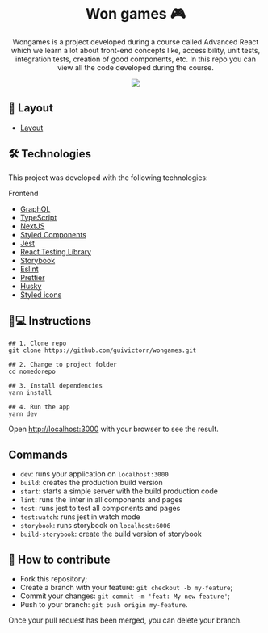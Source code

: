 <h1 align='center'>Won games 🎮</h1>
<p align='center'>Wongames is a project developed during a course called Advanced React which we learn a lot about front-end concepts like, accessibility, unit tests, integration tests, creation of good components, etc. In this repo you can view all the code developed during the course.  </p>

<div align='center'>
  <img src="https://user-images.githubusercontent.com/55333929/159386892-26e49172-e3ad-497e-95d4-49681bc702be.png">
</div>


## 💄 Layout
- [Layout](https://www.figma.com/file/xwqB4b2hX8yPmp66vRuHLz/Won-Games---Em-Andamento!!?node-id=139%3A0)

## 🛠 Technologies

This project was developed with the following technologies:

Frontend
- [GraphQL](https://graphql.org/)
- [TypeScript](https://www.typescriptlang.org/)
- [NextJS](https://nextjs.org/)
- [Styled Components](https://styled-components.com/)
- [Jest](https://jestjs.io/)
- [React Testing Library](https://testing-library.com/docs/react-testing-library/intro)
- [Storybook](https://storybook.js.org/)
- [Eslint](https://eslint.org/)
- [Prettier](https://prettier.io/)
- [Husky](https://github.com/typicode/husky)
- [Styled icons](https://styled-icons.dev/)

## 📱💻 Instructions

```
## 1. Clone repo
git clone https://github.com/guivictorr/wongames.git

## 2. Change to project folder
cd nomedorepo

## 3. Install dependencies
yarn install

## 4. Run the app
yarn dev
```

Open [http://localhost:3000](http://localhost:3000) with your browser to see the result.

## Commands

- `dev`: runs your application on `localhost:3000`
- `build`: creates the production build version
- `start`: starts a simple server with the build production code
- `lint`: runs the linter in all components and pages
- `test`: runs jest to test all components and pages
- `test:watch`: runs jest in watch mode
- `storybook`: runs storybook on `localhost:6006`
- `build-storybook`: create the build version of storybook

## 🤔 How to contribute

- Fork this repository;
- Create a branch with your feature: `git checkout -b my-feature`;
- Commit your changes: `git commit -m 'feat: My new feature'`;
- Push to your branch: `git push origin my-feature`.

Once your pull request has been merged, you can delete your branch.


